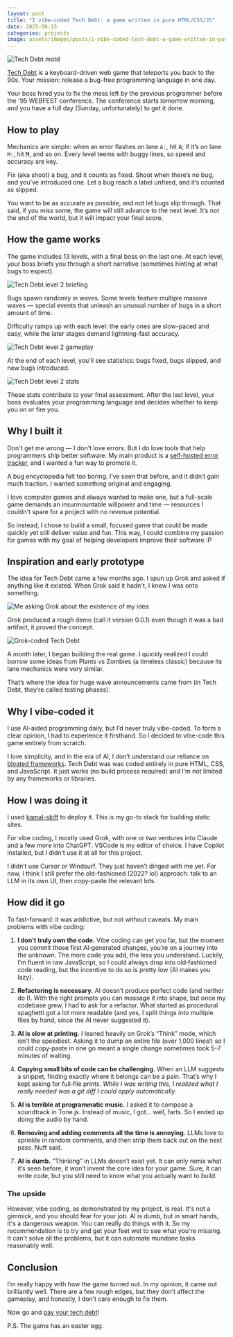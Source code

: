 ```yaml
---
layout: post
title: "I vibe-coded Tech Debt: a game written in pure HTML/CSS/JS"
date: 2025-06-15
categories: projects
image: assets/images/posts/i-vibe-coded-tech-debt-a-game-written-in-pure-html-css-js/01.png
---
```


![Tech Debt motd](/assets/images/posts/i-vibe-coded-tech-debt-a-game-written-in-pure-html-css-js/01.png)

<a href="https://techdebtgame.com" target="_blank">Tech Debt</a> is a
keyboard-driven web game that teleports you back to the 90s. Your mission:
release a bug-free programming language in one day.

Your boss hired you to fix the mess left by the previous programmer before the
'95 WEBFEST conference. The conference starts _tomorrow_ morning, and you have a
full day (Sunday, unfortunately) to get it done.

## How to play

Mechanics are simple: when an error flashes on lane `A:`, hit <kbd>A</kbd>; if
it’s on lane `M:`, hit <kbd>M</kbd>, and so on. Every level teems with buggy
lines, so speed and accuracy are key.

Fix (aka shoot) a bug, and it counts as fixed. Shoot when there’s no bug, and
you’ve introduced one. Let a bug reach a label unfixed, and it’s counted as
slipped.

You want to be as accurate as possible, and not let bugs slip through. That
said, if you miss some, the game will still advance to the next level. It’s not
the end of the world, but it will impact your final score.

## How the game works

The game includes 13 levels, with a final boss on the last one. At each level,
your boss briefs you through a short narrative (sometimes hinting at what bugs to
expect).

![Tech Debt level 2 briefing](/assets/images/posts/i-vibe-coded-tech-debt-a-game-written-in-pure-html-css-js/02.webp)

Bugs spawn randomly in waves. Some levels feature multiple massive waves —
special events that unleash an unusual number of bugs in a short amount of time.

Difficulty ramps up with each level: the early ones are slow-paced and easy,
while the later stages demand lightning-fast accuracy.

![Tech Debt level 2 gameplay](/assets/images/posts/i-vibe-coded-tech-debt-a-game-written-in-pure-html-css-js/03.webp)

At the end of each level, you'll see statistics: bugs fixed, bugs slipped, and
new bugs introduced.

![Tech Debt level 2 stats](/assets/images/posts/i-vibe-coded-tech-debt-a-game-written-in-pure-html-css-js/04.webp)

These stats contribute to your final assessment. After the last level, your boss
evaluates your programming language and decides whether to keep you on or fire
you.

## Why I built it

Don't get me wrong — I don't love errors. But I do love tools that help
programmers ship better software. My main product is a
<a href="https://telebugs.com">self-hosted error tracker</a>, and I wanted a fun
way to promote it.

A bug encyclopedia felt too boring. I’ve seen that before, and it didn’t gain
much traction. I wanted something original and engaging.

I love computer games and always wanted to make one, but a full-scale game
demands an insurmountable willpower and time — resources I couldn't spare for a
project with no revenue potential.

So instead, I chose to build a small, focused game that could be made quickly
yet still deliver value and fun. This way, I could combine my passion for games
with my goal of helping developers improve their software :P

## Inspiration and early prototype

The idea for Tech Debt came a few months ago. I spun up Grok and asked if
anything like it existed. When Grok said it hadn't, I knew I was onto something.

![Me asking Grok about the existence of my idea](/assets/images/posts/i-vibe-coded-tech-debt-a-game-written-in-pure-html-css-js/05.webp)

Grok produced a rough demo (call it version 0.0.1) even though it was a bad
artifact, it proved the concept.

![Grok-coded Tech Debt](/assets/images/posts/i-vibe-coded-tech-debt-a-game-written-in-pure-html-css-js/06.webp)

A month later, I began building the real game. I quickly realized I could borrow
some ideas from Plants vs Zombies (a timeless classic) because its lane
mechanics were very similar.

That’s where the idea for huge wave announcements came from (in Tech Debt,
they’re called testing phases).

## Why I vibe-coded it

I use AI-aided programming daily, but I’d never truly vibe-coded. To form a
clear opinion, I had to experience it firsthand. So I decided to vibe-code this
game entirely from scratch.

I love simplicity, and in the era of AI, I don’t understand our reliance on <a
href="https://justfuckingusehtml.com">bloated frameworks</a>. Tech Debt was was
coded entirely in pure HTML, CSS, and JavaScript. It just works (no build
process required) and I'm not limited by any frameworks or libraries.

## How I was doing it

I used [kamal-skiff](https://github.com/basecamp/kamal-skiff) to deploy it. This
is my go-to stack for building static sites.

For vibe coding, I mostly used Grok, with one or two ventures into Claude and a
few more into ChatGPT. VSCode is my editor of choice. I have Copilot installed,
but I didn’t use it at all for this project.

I didn’t use Cursor or Windsurf. They just haven’t dinged with me yet. For now,
I think I still prefer the old-fashioned (2022? lol) approach: talk to an LLM in
its own UI, then copy-paste the relevant bits.

## How did it go

To fast-forward: it was addictive, but not without caveats. My main problems
with vibe coding:

1. **I don't truly own the code.** Vibe coding can get you far, but the moment
   you commit those first AI‑generated changes, you’re on a journey into the
   unknown. The more code you add, the less you understand. Luckily, I’m fluent
   in raw JavaScript, so I could always drop into old‑fashioned code reading,
   but the incentive to do so is pretty low (AI makes you lazy).

2. **Refactoring is necessary.** AI doesn’t produce perfect code (and neither do
   I). With the right prompts you can massage it into shape, but once my
   codebase grew, I had to ask for a refactor. What started as procedural
   spaghetti got a lot more readable (and yes, I split things into multiple files
   by hand, since the AI never suggested it).

3. **AI is slow at printing.** I leaned heavily on Grok’s “Think” mode, which
   isn’t the speediest. Asking it to dump an entire file (over 1,000 lines!) so
   I could copy‑paste in one go meant a single change sometimes took 5–7 minutes
   of waiting.

4. **Copying small bits of code can be challenging.** When an LLM suggests a
   snippet, finding exactly where it belongs can be a pain. That’s why I kept
   asking for full‑file prints. _While I was writing this, I realized what I
   really needed was a git diff I could apply automatically._

5. **AI is terrible at programmatic music.** I asked it to compose a soundtrack
   in Tone.js. Instead of music, I got… well, farts. So I ended up doing the
   audio by hand.

6. **Removing and adding comments all the time is annoying.** LLMs love to
   sprinkle in random comments, and then strip them back out on the next pass.
   Nuff said.

7. **AI is dumb.** “Thinking” in LLMs doesn’t exist yet. It can only remix what
   it’s seen before, it won’t invent the core idea for your game. Sure, it can
   write code, but you still need to know what you actually want to build.

### The upside

However, vibe coding, as demonstrated by my project, is real. It's not a
gimmick, and you should fear for your job. AI is dumb, but in smart hands, it's
a dangerous weapon. You can really do things with it. So my recommendation is to
try and get your feet wet to see what you're missing. It can't solve all the
problems, but it can automate mundane tasks reasonably well.

## Conclusion

I’m really happy with how the game turned out. In my opinion, it came out
brilliantly well. There are a few rough edges, but they don’t affect the
gameplay, and honestly, I don’t care enough to fix them.

Now go and <a href="https://techdebtgame.com">pay your tech debt</a>!

P.S. The game has an easter egg.
